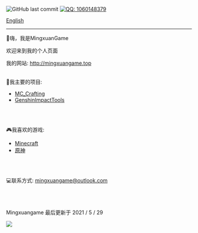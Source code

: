 ![GitHub last commit](https://img.shields.io/github/last-commit/MingxuanGame/MingxuanGame)
[![QQ: 1060148379](https://img.shields.io/badge/QQ-1060148379-blue)](tencent://AddContact/?fromId=45&fromSubId=1&subcmd=all&uin=1060148379&website=www.oicqzone.com)

[English](README.md)

------



👏嗨，我是MingxuanGame

欢迎来到我的个人页面

我的网站: http://mingxuangame.top
<br><br>



🎨我主要的项目:

* [MC_Crafting](https://github.com/MingxuanGame/MC_Crafting)
* [GenshinImpactTools](https://github.com/MingxuanGame/GenshinImpactTools)

<br><br>



🎮我喜欢的游戏:
* [Minecraft](https://minecraft.net)
* [原神](https://ys.mihoyo.com/)

<br><br>


💻联系方式: mingxuangame@outlook.com

<br><br>



Mingxuangame 最后更新于 2021 / 5 / 29

<a href="#">
  <img src="https://github-readme-stats.vercel.app/api?username=MingxuanGame&show_icons=true&count_private=true" />
</a>
